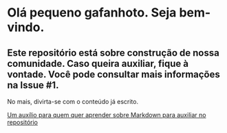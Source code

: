 ﻿# Olá pequeno gafanhoto. Seja bem-vindo.

## Este repositório está sobre construção de nossa comunidade. Caso queira auxiliar, fique à vontade. Você pode consultar mais informações na Issue #1.

No mais, divirta-se com o conteúdo já escrito.

[Um auxílio para quem quer aprender sobre Markdown para auxiliar no repositório](./markdown/begin-here.md)